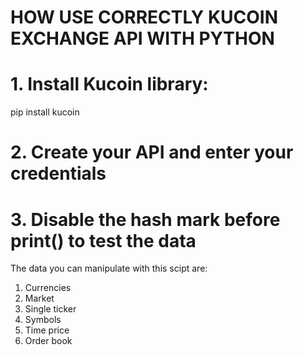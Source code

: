 # HOW USE CORRECTLY KUCOIN EXCHANGE API WITH PYTHON

# 1. Install Kucoin library: 

pip install kucoin

# 2. Create your API and enter your credentials

# 3. Disable the hash mark before print() to test the data 

The data you can manipulate with this scipt are: 

1. Currencies
2. Market 
3. Single ticker 
4. Symbols 
5. Time price
6. Order book 

